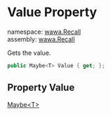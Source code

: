 # Value Property

namespace: [wawa\.Recall](../../wawa.Recall.md)<br />
assembly: [wawa\.Recall](../../../wawa.Recall.md)

Gets the value\.

```csharp
public Maybe<T> Value { get; };
```

## Property Value

[Maybe\<T\>](../../../wawa.Optionals/wawa.Optionals/Maybe\`1.md)

